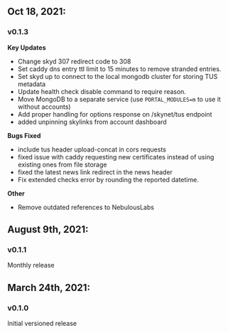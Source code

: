## Oct 18, 2021:
### v0.1.3
**Key Updates**
- Change skyd 307 redirect code to 308
- Set caddy dns entry ttl limit to 15 minutes to remove stranded entries.
- Set skyd up to connect to the local mongodb cluster for storing TUS metadata
- Update health check disable command to require reason.
- Move MongoDB to a separate service (use `PORTAL_MODULES=m` to use it without accounts)
- Add proper handling for options response on /skynet/tus endpoint
- added unpinning skylinks from account dashboard

**Bugs Fixed**
- include tus header upload-concat in cors requests
- fixed issue with caddy requesting new certificates instead of using existing ones from file storage
- fixed the latest news link redirect in the news header
- Fix extended checks error by rounding the reported datetime.

**Other**
- Remove outdated references to NebulousLabs



## August 9th, 2021:
### v0.1.1 
Monthly release

## March 24th, 2021:
### v0.1.0 
Initial versioned release
